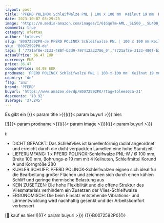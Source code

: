 ```yaml
---
layout: post
title: 'PFERD POLINOX Schleifwalze PNL | 100 x 100 mm  Keilnut 19 mm  Korund A280 | 44641028 – für Feinschliff & Finish'
date: 2023-10-07 03:29:23
image: 'https://m.media-amazon.com/images/I/61GqnTm-AML._SL500_._SL400_.jpg'
comments: true
category: ofertas
author: 'tole.es'
slug: 'B0072592P0-de PFERD POLINOX Schleifwalze PNL | 100 x 100 mm Keilnut 19...'
sku: 'B0072592P0-de'
tags: [ '7721af8e-3133-480f-b3d9-797412a32786_0','7721af8e-3133-480f-b3d9-797412a32786_9601','Arborist Merchandising Root','Baumarkt','Elektro- & Handwerkzeuge','Gewerbe, Industrie & Wissenschaft','Schleifgeräte-Zubehör','Schleifhülsen','Schleifmittel','Self Service','Special Features Stores','Zubehör für Elektrowerkzeuge','pferd','🇩🇪', ]
actualPrice: 36.47 EUR
currency: EUR
price: 36.47
comparePrice: 44.98 EUR
prodname: 'PFERD POLINOX Schleifwalze PNL | 100 x 100 mm  Keilnut 19 mm  Korund A280 | 44641028 – für Feinschliff & Finish'
country: 'de'
flag: '🇩🇪'
brand: 'PFERD'
buyurl: 'https://www.amazon.de/dp/B0072592P0/?tag=tolees0ca-21'
descuento: '18.92'
average: '37.245'
---
```


Es gibt ein [{{< param title >}}]({{< param buyurl >}}) hier:

[![{{< param prodname >}}]({{< param image >}})]({{< param buyurl >}})

ℹ️:

- DICHT GEPACKT: Das Schleifvlies ist lamellenförmig radial angeordnet und erreicht durch die dicht verpackten Lamellen eine hohe Standzeit
- LIEFERUMFANG: 1 x PFERD POLINOX-Schleifwalze PNL-W / Ø 100 mm, Breite 100 mm, Bohrungs-ø 19 mm mit 4 Keilnuten, Schleifmittel Korund A und Korngröße 280
- KÜHLER SCHLIFF: PFERD POLINOX-Schleifwalzen eignen sich ideal für die Bearbeitung großer Flächen und zeichnen sich durch einen kühlen Schliff und geringe thermische Belastung aus
- KEIN ZUSETZEN: Die hohe Flexibilität und die offene Struktur des Vliesmaterials verhindern ein Zusetzen der Vlies-Schleifwalze
- ERGONOMISCH: Die beim Einsatz entstehende Vibrations- und Lärmentwicklung wird nachhaltig gesenkt und der Arbeitskomfort verbessert

[🛒 kauf es hier!!]({{< param buyurl >}})
{{<world>}}B0072592P0{{</world>}}
